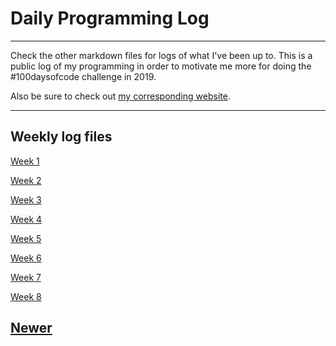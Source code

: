 # Daily Programming Log

---

Check the other markdown files for logs of what I've been up to. This is a public log of my programming in order to motivate me more for doing the #100daysofcode challenge in 2019.

Also be sure to check out [my corresponding website](http://alans100daysofcode.com).

---

## Weekly log files

[Week 1](https://github.com/0x416c616e/dailyprogress/blob/master/week_1.md)

[Week 2](https://github.com/0x416c616e/dailyprogress/blob/master/week_2.md)

[Week 3](https://github.com/0x416c616e/dailyprogress/blob/master/week_3.md)

[Week 4](https://github.com/0x416c616e/dailyprogress/blob/master/week_4.md)

[Week 5](https://github.com/0x416c616e/dailyprogress/blob/master/week_5.md)

[Week 6](https://github.com/0x416c616e/dailyprogress/blob/master/week_6.md)

[Week 7](https://github.com/0x416c616e/dailyprogress/blob/master/week_7.md)

[Week 8](https://github.com/0x416c616e/dailyprogress/blob/master/week_8.md)

[Newer](https://github.com/0x416c616e/dailyprogress/blob/master/week_X.md)
---
